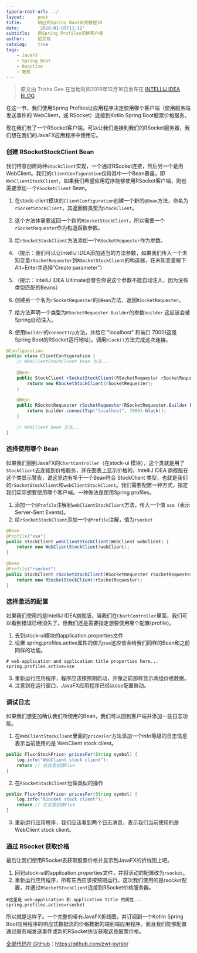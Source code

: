 ```yaml
---
typora-root-url: ../
layout:     post
title:      响应式Spring Boot系列教程10
date:       '2020-01-09T11:12'
subtitle:   用Spring Profiles切换客户端
author:     招文桃
catalog:    true
tags:
    - JavaFX
    - Spring Boot
    - Reactive
    - 教程
---
```


> 原文由 Trisha Gee 在当地时间2019年12月16日发布在 [INTELLIJ IDEA BLOG](https://blog.jetbrains.com/idea/2019/12/tutorial-reactive-spring-boot-kotlin-rsocket-server/)

在这一节，我们使用Spring Profiles让应用程序决定使用哪个客户端（使用服务端发送事件的 WebClient，或 RSocket）连接到Kotlin Spring Boot股票价格服务。

现在我们有了一个RSocket客户端，可以让我们连接到我们的RSocket服务器，我们想在我们的JavaFX应用程序中使用它。

<!--more-->

### 创建 RSocketStockClient Bean

我们特意创建两种`StockClient`实现，一个通过RSocket连接，然后另一个是用WebClient。我们的`ClientConfiguration`仅将其中一个Bean暴露，即`WebClientStockClient`，如果我们希望应用程序能够使用RSocket客户端，则也需要添加一个`RSocketClient` Bean。

1. 在stock-client模块的`ClientConfiguration`创建一个新的`@Bean`方法，命名为`rSocketStockClient`，其返回值类型为`StockClient`。

1. 这个方法体需要返回一个新的`RSocketStockClient`，所以需要一个`rSocketRequester`作为构造函数参数。

2. 给`rSocketStockClient`方法添加一个`RSocketRequester`作为参数。

3. （提示：我们可以让IntelliJ IDEA添加适当的方法参数，如果我们传入一个未知变量`rSocketRequester`到`RSocketStockClient`的构造器，在未知变量按下Alt+Enter并选择“Create parameter"）

4. （提示：IntelliJ IDEA Ultimate会警告你说这个参数不能自动注入，因为没有类型匹配的Beans）

5. 创建另一个名为`rSocketRequester`的`@Bean`方法，返回`RSocketRequester`。

6. 给方法声明一个类型为`RSocketRequester.Builder`的参数`builder` 这应该会被Spring自动注入。

7. 使用`builder`的`connectTcp`方法，并给它 "localhost" 和端口 7000(这是Spring Boot的RSocket运行地址)。调用`block()`方法完成这次连接。

```java
@Configuration
public class ClientConfiguration {
    // WebClientStockClient bean 方法...
 
    @Bean
    public StockClient rSocketStockClient(RSocketRequester rSocketRequester) {
        return new RSocketStockClient(rSocketRequester);
    }
 
    @Bean
    public RSocketRequester rSocketRequester(RSocketRequester.Builder builder) {
        return builder.connectTcp("localhost", 7000).block();
    }
 
    // WebClient bean 方法...
}
```

### 选择使用哪个 Bean

如果我们回到JavaFX的`ChartController`（在stock-ui 模块），这个类就是用了`StockClient`去连接到价格服务，并在图表上显示价格的。IntelliJ IDEA 旗舰版在这个类显示警告，说这里边有多于一个Bean符合 StockClient 类型，也就是我们的`rSocketStockClient`和`webClientStockClient`。我们需要配置一种方式，指定我们实际想要使用哪个客户端。一种做法是使用Spring profiles。

1. 添加一个`@Profile`注解到`webClientStockClient`方法，传入一个值 `sse`（表示 Server-Sent Events)。
2. 给`rSocketStockClient`添加一个`@Profile`注解，值为`rsocket`

```java
@Bean
@Profile("sse")
public StockClient webClientStockClient(WebClient webClient) {
    return new WebClientStockClient(webClient);
}
 
@Bean
@Profile("rsocket")
public StockClient rSocketStockClient(RSocketRequester rSocketRequester) {
    return new RSocketStockClient(rSocketRequester);
}
```

### 选择激活的配置

如果我们使用的是IntelliJ IDEA旗舰版，当我们在`ChartController`里面，我们可以看到错误已经消失了。但我们还是需要指定想要使用哪个配置(profile)。

1. 去到stock-ui模块的application.properties文件
2. 设置 spring.profiles.active属性的值为`sse`这应该会给我们同样的Bean和之前同样的功能。

```properties
# web-application and application title properties here...
spring.profiles.active=sse
```

3.  重新运行应用程序，程序应该按预期启动，并像之前那样显示两组价格数据。
4. 注意到在运行窗口，JavaFX应用程序已经以*sse*配置启动。

### 调试日志

如果我们想更加确认我们所使用的Bean，我们可以回到客户端并添加一些日志功能。

1. 在`WebClientStockClient`里面的`pricesFor`方法添加一个info等级的日志信息表示当前使用的是 WebClient stock client。

```java
public Flux<StockPrice> pricesFor(String symbol) {
    log.info("WebClient stock client");
    return // 在这里创建Flux
}
```

2. 在`RSocketStockClient`也做类似的操作

```java
public Flux<StockPrice> pricesFor(String symbol) {
    log.info("RSocket stock client");
    return // 在这里创建Flux
}
```

3. 重新运行应用程序，我们应该看到两个日志消息，表示我们当前使用的是WebClient stock client。

### 通过 RSocket 获取价格

最后让我们使用RSocket去获取股票价格并显示到JavaFX的折线图上吧。

1. 回到stock-ui的application.properties文件，并将活动的配置改为`rsocket`。
2. 重新运行应用程序，所有东西应该按预期运行。这次我们使用的是*rsocket*配置，并通过`RSocketStockClient`连接到RSocket价格服务器。

```properties
#这里是 web-application 和 application title 的属性...
spring.profiles.active=rsocket
```

所以就是这样子。一个完整的带有JavaFX折线图，并订阅到一个Kotlin Spring Boot应用程序的响应式数据流的价格数据的端到端应用程序。而且我们能够配置通过服务端发送事件或新的RSocket协议获取这些股票价格。

[全部代码在 GitHub](https://github.com/zwt-io/rsb/)：https://github.com/zwt-io/rsb/